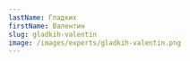 ```yaml
---
lastName: Гладких
firstName: Валентин
slug: gladkih-valentin
image: /images/experts/gladkih-valentin.png
---
```

